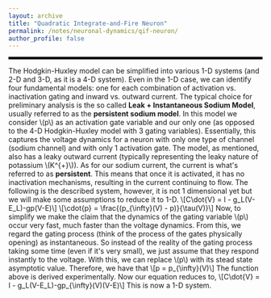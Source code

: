 ```yaml
---
layout: archive
title: "Quadratic Integrate-and-Fire Neuron"
permalink: /notes/neuronal-dynamics/qif-neuron/
author_profile: false
--- 
```

<hr style="border: 2px solid black;">

The Hodgkin-Huxley model can be simplified into various 1-D systems (and 2-D and 3-D, as it is a 4-D system). Even in the 1-D case, we can identify four fundamental models: one for each combination of activation vs. inactivation gating and inward vs. outward current. The typical choice for preliminary analysis is the so called **Leak + Instantaneous Sodium Model**, usually referred to as the **persistent sodium model**. In this model we consider \\(p\\) as an activation gate variable and our only one (as opposed to the 4-D Hodgkin-Huxley model with 3 gating variables). Essentially, this captures the voltage dynamics for a neuron with only one type of channel (sodium channel) and with only 1 activation gate. The model, as mentioned, also has a leaky outward current (typically representing the leaky nature of potassium \\(K^{+}\\)). As for our sodium current, the current is what's referred to as **persistent**. This means that once it is activated, it has no inactivation mechanisms,  resulting in the current continuing to flow. The following is the described system, however, it is not 1 dimensional yet but we will make some assumptions to reduce it to 1-D.
\\[C\dot{V} = I - g_L(V-E_L)-gp(V-E)\\]
\\[\cdot{p} = \frac{(p_{\infty}(V) - p)}{\tau(V)}\\]
Now, to simplify we make the claim that the dynamics of the gating variable \\(p\\) occur very fast, much faster than the voltage dynamics. From this, we regard the gating process (think of the process of the gates physically opening) as instantaneous. So instead of the reality of the gating process taking some time (even if it's very small), we just assume that they respond instantly to the voltage. With this, we can replace \\(p\\) with its stead state asymptotic value. Therefore, we have that 
\\[p = p_{\infty}(V)\\]
The function above is derived experimentally. Now our equation reduces to,
\\[C\dot{V} = I - g_L(V-E_L)-gp_{\infty}(V)(V-E)\\]
This is now a 1-D system.
